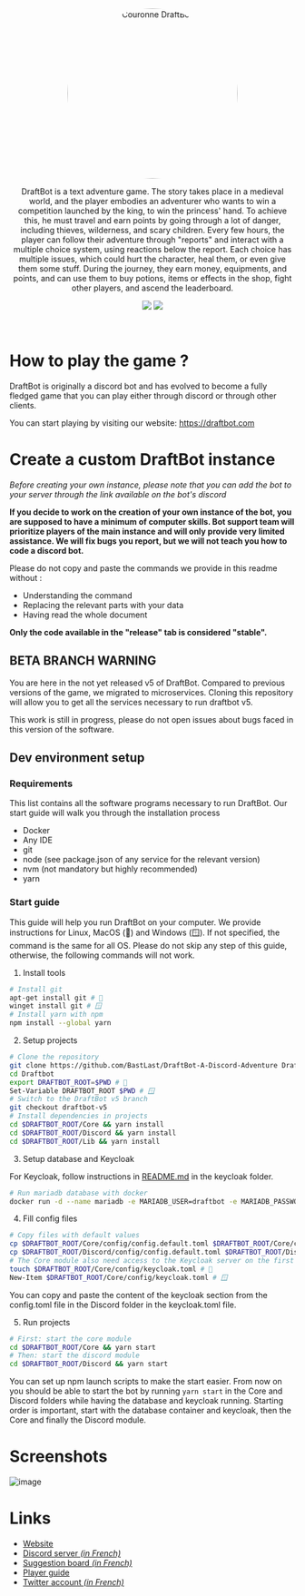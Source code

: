 <div style="text-align: center;">
<img src="https://cdn.discordapp.com/attachments/456120666874183680/575235193384861716/couronne.png" style="border-radius: 50%; width: 300px" alt="Couronne DraftBot">

DraftBot is a text adventure game. The story takes place in a medieval world, and the player embodies an adventurer who wants to win a competition launched by the king, to win the princess' hand. To achieve this, he must travel and earn points by going through a lot of danger, including thieves, wilderness, and scary children. Every few hours, the player can follow their adventure through "reports" and interact with a multiple choice system, using reactions below the report. Each choice has multiple issues, which could hurt the character, heal them, or even give them some stuff. During the journey, they earn money, equipments, and points, and can use them to buy potions, items or effects in the shop, fight other players, and ascend the leaderboard.

[![](https://img.shields.io/discord/429765017332613120.svg)](https://discord.gg/5JqrMtZ)
[![](https://img.shields.io/github/stars/BastLast/DraftBot-A-Discord-Adventure.svg?label=Stars&style=social)](https://github.com/BastLast/DraftBot-A-Discord-Adventure)

</div>

<br>

# How to play the game ?

DraftBot is originally a discord bot and has evolved to become a fully fledged game that you can play either through discord or through other clients.

You can start playing by visiting our website: https://draftbot.com

# Create a custom DraftBot instance

_Before creating your own instance, please note that you can add the bot to your server through the link available on
the bot's discord_

**If you decide to work on the creation of your own instance of the bot, you are supposed to have a minimum of computer
skills. Bot support team will prioritize players of the main instance and will only provide very limited assistance. We
will fix bugs you report, but we will not teach you how to code a discord bot.**

Please do not copy and paste the commands we provide in this readme without :
- Understanding the command
- Replacing the relevant parts with your data
- Having read the whole document

**Only the code available in the "release" tab is considered "stable".**

## BETA BRANCH WARNING

You are here in the not yet released v5 of DraftBot. Compared to previous versions of the game, we migrated to microservices. Cloning this repository will allow you to get all the services necessary to run draftbot v5.

This work is still in progress, please do not open issues about bugs faced in this version of the software.

## Dev environment setup

### Requirements

This list contains all the software programs necessary to run DraftBot. Our start guide will walk you through the installation process

- Docker
- Any IDE
- git
- node (see package.json of any service for the relevant version)
- nvm (not mandatory but highly recommended)
- yarn

### Start guide

This guide will help you run DraftBot on your computer. We provide instructions for Linux, MacOS (🐧) and Windows (🪟). If not specified, the command is the same for all OS.
Please do not skip any step of this guide, otherwise, the following commands will not work.

1. Install tools

```sh
# Install git
apt-get install git # 🐧
winget install git # 🪟
# Install yarn with npm
npm install --global yarn
```

2. Setup projects

```sh
# Clone the repository
git clone https://github.com/BastLast/DraftBot-A-Discord-Adventure Draftbot
cd Draftbot
export DRAFTBOT_ROOT=$PWD # 🐧
Set-Variable DRAFTBOT_ROOT $PWD # 🪟
# Switch to the DraftBot v5 branch
git checkout draftbot-v5
# Install dependencies in projects
cd $DRAFTBOT_ROOT/Core && yarn install
cd $DRAFTBOT_ROOT/Discord && yarn install
cd $DRAFTBOT_ROOT/Lib && yarn install
```

3. Setup database and Keycloak

For Keycloak, follow instructions in [README.md](./keycloak/README.md) in the keycloak folder.

```sh
# Run mariadb database with docker
docker run -d --name mariadb -e MARIADB_USER=draftbot -e MARIADB_PASSWORD=secret_password -e MARIADB_ROOT_PASSWORD=super_secret_password -v /path/to/volumes/mariadb:/var/lib/mysql -p 3306:3306 mariadb:latest
```

4. Fill config files

```sh
# Copy files with default values
cp $DRAFTBOT_ROOT/Core/config/config.default.toml $DRAFTBOT_ROOT/Core/config/config.toml
cp $DRAFTBOT_ROOT/Discord/config/config.default.toml $DRAFTBOT_ROOT/Discord/config/config.toml
# The Core module also need access to the Keycloak server on the first launch
touch $DRAFTBOT_ROOT/Core/config/keycloak.toml # 🐧
New-Item $DRAFTBOT_ROOT/Core/config/keycloak.toml # 🪟
```
You can copy and paste the content of the keycloak section from the config.toml file in the Discord folder in the keycloak.toml file.

5. Run projects

```sh
# First: start the core module
cd $DRAFTBOT_ROOT/Core && yarn start
# Then: start the discord module
cd $DRAFTBOT_ROOT/Discord && yarn start
```

You can set up npm launch scripts to make the start easier.
From now on you should be able to start the bot by running `yarn start` in the Core and Discord folders while having the database and keycloak running.
Starting order is important, start with the database container and keycloak, then the Core and finally the Discord module.

# Screenshots

![image](https://user-images.githubusercontent.com/56274541/120916573-ad599000-c6aa-11eb-9e6f-ccc804bc63b2.png)

# Links

- [Website](https://draftbot.com)
- [Discord server _(in French)_](https://discord.gg/5JqrMtZ)
- [Suggestion board _(in French)_](https://feedback.draftbot.com/)
- [Player guide](https://guide.draftbot.com)
- [Twitter account _(in French)_](https://twitter.com/DraftBot_?s=09)
